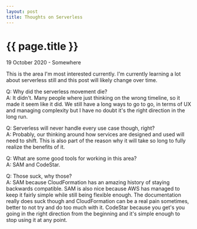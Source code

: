 ```yaml
---
layout: post
title: Thoughts on Serverless
---
```


{{ page.title }}
================

<p class="meta">19 October 2020 - Somewhere</p>

This is the area I'm most interested currently. I'm currently learning a lot about serverless still and this post will likely change over time.

Q: Why did the serverless movement die?
</br>
A: It didn't. Many people where just thinking on the wrong timeline, so it made it seem like it did. We still have a long ways to go to go, in terms of UX and managing complexity but I have no doubt it's the right direction in the long run.


Q: Serverless will never handle every use case though, right?
</br>
A: Probably, our thinking around how services are designed and used will need to shift. This is also part of the reason why it will take so long to fully realize the benefits of it.


Q: What are some good tools for working in this area?
</br>
A: SAM and CodeStar.


Q: Those suck, why those?
</br>
A: SAM because CloudFormation has an amazing history of staying backwards compatible. SAM is also nice because AWS has managed to keep it fairly simple while still being flexible enough. The documentation really does suck though and CloudFormation can be a real pain sometimes, better to not try and do too much with it. CodeStar because you get's you going in the right direction from the beginning and it's simple enough to stop using it at any point.
